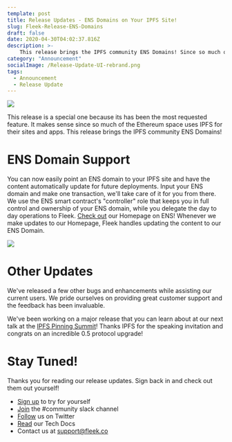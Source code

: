 ```yaml
---
template: post
title: Release Updates - ENS Domains on Your IPFS Site!
slug: Fleek-Release-ENS-Domains
draft: false
date: 2020-04-30T04:02:37.816Z
description: >-
    This release brings the IPFS community ENS Domains! Since so much of the Ethereum space uses IPFS for their sites and apps, ENS support has been one of our most requested features.
category: "Announcement"
socialImage: /Release-Update-UI-rebrand.png
tags:
  - Announcement
  - Release Update
---
```


![](Release-Update-UI-rebrand.png)

This release is a special one because its has been the most requested feature. It makes sense since so much of the Ethereum space uses IPFS for their sites and apps. This release brings the IPFS community ENS Domains!

# ENS Domain Support

You can now easily point an ENS domain to your IPFS site and have the content automatically update for future deployments. Input your ENS domain and make one transaction, we'll take care of it for you from there. We use the ENS smart contract's "controller" role that keeps you in full control and ownership of your ENS domain, while you delegate the day to day operations to Fleek. [Check out](https://fleekhq.eth/) our Homepage on ENS! Whenever we make updates to our Homepage, Fleek handles updating the content to our ENS Domain.


![](media/ENS.gif)


# Other Updates

We've released a few other bugs and enhancements while assisting our current users. We pride ourselves on providing great customer support and the feedback has been invaluable. 

We've been working on a major release that you can learn about at our next talk at the [IPFS Pinning Summit](https://ipfspinningsummit.com/)! Thanks IPFS for the speaking invitation and congrats on an incredible 0.5 protocol upgrade! 

# Stay Tuned!

Thanks you for reading our release updates. Sign back in and check out them out yourself!

* [Sign up](https://app.fleek.co) to try for yourself
* [Join](https://join.slack.com/t/fleek-public/shared_invite/zt-bxna7y1d-PbVdut4rgHt5jM6Zjg9g9A) the #community slack channel
* [Follow](https://twitter.com/FleekHQ) us on Twitter
* [Read](https://docs.fleek.co/) our Tech Docs
* Contact us at support@fleek.co 